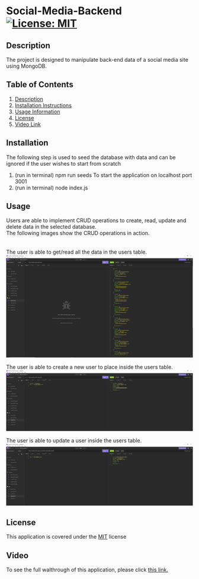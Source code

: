 # Social-Media-Backend [![License: MIT](https://img.shields.io/badge/License-MIT-yellow.svg)](https://opensource.org/licenses/MIT)

## Description

  The project is designed to manipulate back-end data of a social media site using MongoDB.

## Table of Contents
1.  [Description](#description)<br/>
2.  [Installation Instructions](#installation)<br/>
3.  [Usage Information](#usage)<br/>
4.  [License](#license)<br/>
5.  [Video Link](#Video)<br/>


## Installation
The following step is used to seed the database with data and can be ignored if the user wishes to start from scratch
1. (run in terminal) npm run seeds
To start the application on localhost port 3001
2. (run in terminal) node index.js 

## Usage
Users are able to implement CRUD operations to create, read, update and delete data in the selected database. <br/>
  The following images show the CRUD operations in action.
  <br/><br/><br/>
  The user is able to get/read all the data in the users table.
  ![get/read operation](/assets/images/all_users.png)

  The user is able to create a new user to place inside the users table.
  ![create table](/assets/images/create_user.png)

  The user is able to update a user inside the users table.
  ![update table](/assets/images/update_user.png)



## License
This application is covered under the [MIT](https://opensource.org/licenses/MIT) license

## Video
To see the full walthrough of this application, please click [this link.](https://drive.google.com/file/d/1JwieK42fV_I3nzlwAiussv-tbKhxHCj6/view?usp=sharing)
